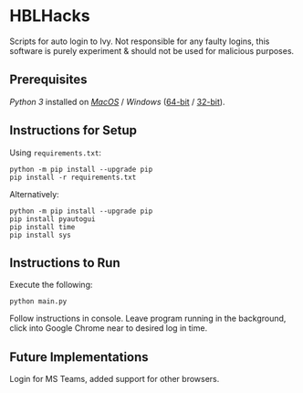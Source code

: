 # HBLHacks
Scripts for auto login to Ivy.
Not responsible for any faulty logins, this software is purely experiment & should not be used for malicious purposes.
## Prerequisites
*Python 3* installed on [*MacOS*](https://www.python.org/ftp/python/3.7.7/python-3.7.7-macosx10.9.pkg "Python 3.7.7 Download for Mac") / *Windows* ([64-bit](https://www.python.org/ftp/python/3.7.7/python-3.7.7-amd64.exe "Python 3.7.7 Download for Windows 64-bit") / [32-bit](https://www.python.org/ftp/python/3.7.7/python-3.7.7.exe "Python 3.7.7 Download for Windows 32-bit")).
## Instructions for Setup
Using ```requirements.txt```:
```
python -m pip install --upgrade pip
pip install -r requirements.txt
```
Alternatively:
```
python -m pip install --upgrade pip
pip install pyautogui
pip install time
pip install sys
```
## Instructions to Run
Execute the following:
```
python main.py
```
Follow instructions in console.
Leave program running in the background, click into Google Chrome near to desired log in time.
## Future Implementations
Login for MS Teams, added support for other browsers.
